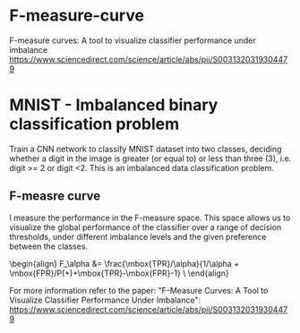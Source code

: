 # F-measure-curve
F-measure curves: A tool to visualize classifier performance under imbalance https://www.sciencedirect.com/science/article/abs/pii/S0031320319304479



# MNIST - Imbalanced binary classification problem
Train a CNN network to classify MNIST dataset into two classes, deciding
whether a digit in the image is greater (or equal to) or less than three (3), i.e. digit >= 2 or digit <2.
This is an imbalanced data classification problem.

## F-measre curve
I measure the performance in the F-measure space. This space allows us to visualize the global performance of the classifier over a range of decision thresholds, under different imbalance levels and the given preference between the classes.

\begin{align}
F_\alpha &= \frac{\mbox{TPR}/\alpha}{1/\alpha + \mbox{FPR}/P(+)+\mbox{TPR}-\mbox{FPR}-1} \\
\end{align}

For more information refer to the paper: "F-Measure Curves: A Tool to Visualize Classifier Performance Under Imbalance": https://www.sciencedirect.com/science/article/abs/pii/S0031320319304479
